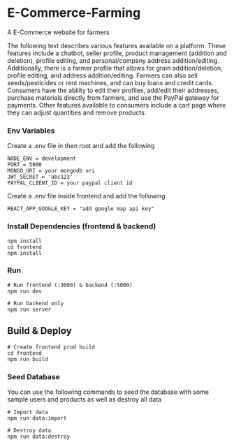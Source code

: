 # E-Commerce-Farming
A E-Commerce website for farmers

The following text describes various features available on a platform. These features include a chatbot, seller profile, product management (addition and deletion), profile editing, and personal/company address addition/editing. Additionally, there is a farmer profile that allows for grain addition/deletion, profile editing, and address addition/editing. Farmers can also sell seeds/pesticides or rent machines, and can buy loans and credit cards. Consumers have the ability to edit their profiles, add/edit their addresses, purchase materials directly from farmers, and use the PayPal gateway for payments. Other features available to consumers include a cart page where they can adjust quantities and remove products.

### Env Variables

Create a .env file in then root and add the following

```
NODE_ENV = development
PORT = 5000
MONGO_URI = your mongodb uri
JWT_SECRET = 'abc123'
PAYPAL_CLIENT_ID = your paypal client id
```
Create a .env file inside frontend and add the following

```
REACT_APP_GOOGLE_KEY = "add google map api key"
```

### Install Dependencies (frontend & backend)

```
npm install
cd frontend
npm install
```

### Run

```
# Run frontend (:3000) & backend (:5000)
npm run dev

# Run backend only
npm run server
```

## Build & Deploy

```
# Create frontend prod build
cd frontend
npm run build
```

### Seed Database

You can use the following commands to seed the database with some sample users and products as well as destroy all data

```
# Import data
npm run data:import

# Destroy data
npm run data:destroy
```



